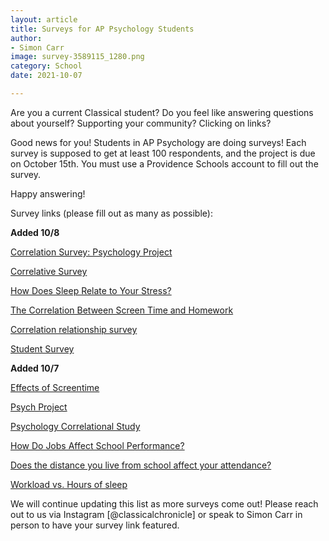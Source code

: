 ```yaml
---
layout: article
title: Surveys for AP Psychology Students
author:
- Simon Carr
image: survey-3589115_1280.png
category: School
date: 2021-10-07

---
```


Are you a current Classical student? Do you feel like answering questions about yourself? Supporting your community? Clicking on links?

Good news for you! Students in AP Psychology are doing surveys! Each survey is supposed to get at least 100 respondents, and the project is due on October 15th. You must use a Providence Schools account to fill out the survey.

Happy answering!

Survey links (please fill out as many as possible):

**Added 10/8**

[Correlation Survey: Psychology Project](https://tinyurl.com/jnutxt7r)

[Correlative Survey](https://tinyurl.com/ye2v9fjm)

[How Does Sleep Relate to Your Stress?](https://tinyurl.com/pvcfu8pb)

[The Correlation Between Screen Time and Homework](https://tinyurl.com/v7thbc)

[Correlation relationship survey](https://tinyurl.com/3yauerhf)

[Student Survey](https://tinyurl.com/99tmfcdh)

**Added 10/7**

[Effects of Screentime](https://tinyurl.com/n846ku2v)

[Psych Project](https://tinyurl.com/5fbrmvue)

[Psychology Correlational Study](https://tinyurl.com/52duvkpd)

[How Do Jobs Affect School Performance?](https://tinyurl.com/2a9rnuh5)

[Does the distance you live from school affect your attendance?](https://tinyurl.com/awbj7u8t)

[Workload vs. Hours of sleep](https://tinyurl.com/3th488v7)

We will continue updating this list as more surveys come out! Please reach out to us via Instagram [@classicalchronicle] or speak to Simon Carr in person to have your survey link featured.

